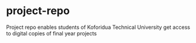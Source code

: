 # project-repo
Project repo enables students of Koforidua Technical University get access to digital copies of final year projects

